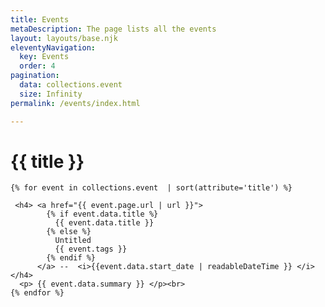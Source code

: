 ```yaml
---
title: Events
metaDescription: The page lists all the events
layout: layouts/base.njk
eleventyNavigation:
  key: Events
  order: 4
pagination:
  data: collections.event
  size: Infinity
permalink: /events/index.html

---
```

<h1>{{ title }}</h1>

    {% for event in collections.event  | sort(attribute='title') %}

     <h4> <a href="{{ event.page.url | url }}">
            {% if event.data.title %}
              {{ event.data.title }}
            {% else %}
              Untitled
              {{ event.tags }}
            {% endif %}
          </a> --  <i>{{event.data.start_date | readableDateTime }} </i> </h4>
      <p> {{ event.data.summary }} </p><br>
    {% endfor %}